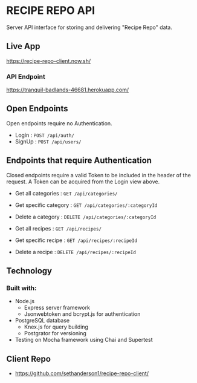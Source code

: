 # RECIPE REPO API
Server API interface for storing and delivering "Recipe Repo" data.
## Live App

https://recipe-repo-client.now.sh/

### API Endpoint
https://tranquil-badlands-46681.herokuapp.com/

## Open Endpoints

Open endpoints require no Authentication.

* Login : `POST /api/auth/`
* SignUp : `POST /api/users/`

## Endpoints that require Authentication

Closed endpoints require a valid Token to be included in the header of the
request. A Token can be acquired from the Login view above.

* Get all categories : `GET /api/categories/`
* Get specific category : `GET /api/categories/:categoryId`
* Delete a category : `DELETE /api/categories/:categoryId`

* Get all recipes : `GET /api/recipes/`
* Get specific recipe : `GET /api/recipes/:recipeId`
* Delete a recipe : `DELETE /api/recipes/:recipeId`

## Technology

### Built with:
* Node.js
    * Express server framework
    * Jsonwebtoken and bcrypt.js for authentication
* PostgreSQL database
    * Knex.js for query building
    * Postgrator for versioning
* Testing on Mocha framework using Chai and Supertest

## Client Repo

* https://github.com/sethanderson1/recipe-repo-client/
